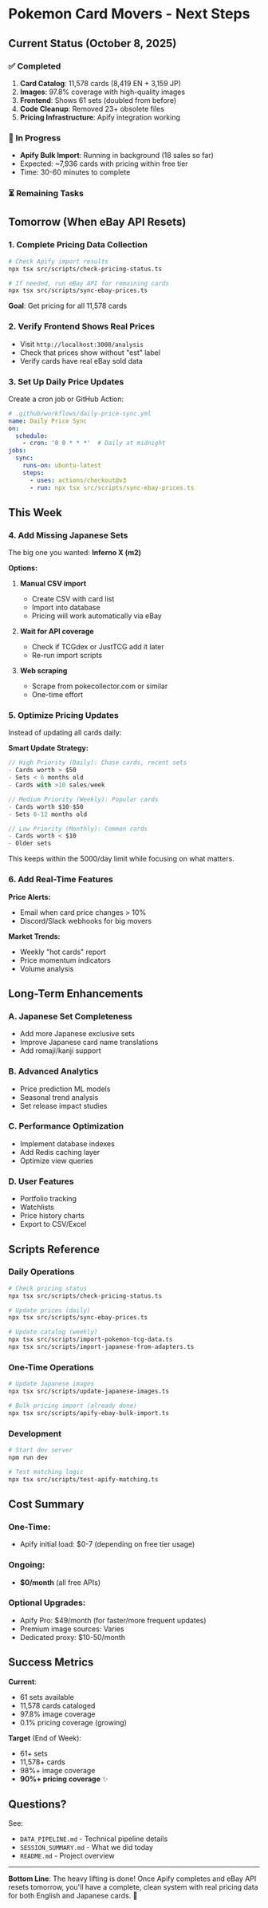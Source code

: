 # Pokemon Card Movers - Next Steps

## Current Status (October 8, 2025)

### ✅ Completed
1. **Card Catalog**: 11,578 cards (8,419 EN + 3,159 JP)
2. **Images**: 97.8% coverage with high-quality images
3. **Frontend**: Shows 61 sets (doubled from before)
4. **Code Cleanup**: Removed 23+ obsolete files
5. **Pricing Infrastructure**: Apify integration working

### 🔄 In Progress
- **Apify Bulk Import**: Running in background (18 sales so far)
- Expected: ~7,936 cards with pricing within free tier
- Time: 30-60 minutes to complete

### ⏳ Remaining Tasks

## Tomorrow (When eBay API Resets)

### 1. Complete Pricing Data Collection
```bash
# Check Apify import results
npx tsx src/scripts/check-pricing-status.ts

# If needed, run eBay API for remaining cards
npx tsx src/scripts/sync-ebay-prices.ts
```

**Goal**: Get pricing for all 11,578 cards

### 2. Verify Frontend Shows Real Prices
- Visit `http://localhost:3000/analysis`
- Check that prices show without "est" label
- Verify cards have real eBay sold data

### 3. Set Up Daily Price Updates

Create a cron job or GitHub Action:
```yaml
# .github/workflows/daily-price-sync.yml
name: Daily Price Sync
on:
  schedule:
    - cron: '0 0 * * *'  # Daily at midnight
jobs:
  sync:
    runs-on: ubuntu-latest
    steps:
      - uses: actions/checkout@v3
      - run: npx tsx src/scripts/sync-ebay-prices.ts
```

## This Week

### 4. Add Missing Japanese Sets

The big one you wanted: **Inferno X (m2)**

**Options:**
1. **Manual CSV import**
   - Create CSV with card list
   - Import into database
   - Pricing will work automatically via eBay

2. **Wait for API coverage**
   - Check if TCGdex or JustTCG add it later
   - Re-run import scripts

3. **Web scraping**
   - Scrape from pokecollector.com or similar
   - One-time effort

### 5. Optimize Pricing Updates

Instead of updating all cards daily:

**Smart Update Strategy:**
```typescript
// High Priority (Daily): Chase cards, recent sets
- Cards worth > $50
- Sets < 6 months old
- Cards with >10 sales/week

// Medium Priority (Weekly): Popular cards
- Cards worth $10-$50
- Sets 6-12 months old

// Low Priority (Monthly): Common cards
- Cards worth < $10
- Older sets
```

This keeps within the 5000/day limit while focusing on what matters.

### 6. Add Real-Time Features

**Price Alerts:**
- Email when card price changes > 10%
- Discord/Slack webhooks for big movers

**Market Trends:**
- Weekly "hot cards" report
- Price momentum indicators
- Volume analysis

## Long-Term Enhancements

### A. Japanese Set Completeness
- Add more Japanese exclusive sets
- Improve Japanese card name translations
- Add romaji/kanji support

### B. Advanced Analytics
- Price prediction ML models
- Seasonal trend analysis
- Set release impact studies

### C. Performance Optimization
- Implement database indexes
- Add Redis caching layer
- Optimize view queries

### D. User Features
- Portfolio tracking
- Watchlists
- Price history charts
- Export to CSV/Excel

## Scripts Reference

### Daily Operations
```bash
# Check pricing status
npx tsx src/scripts/check-pricing-status.ts

# Update prices (daily)
npx tsx src/scripts/sync-ebay-prices.ts

# Update catalog (weekly)
npx tsx src/scripts/import-pokemon-tcg-data.ts
npx tsx src/scripts/import-japanese-from-adapters.ts
```

### One-Time Operations
```bash
# Update Japanese images
npx tsx src/scripts/update-japanese-images.ts

# Bulk pricing import (already done)
npx tsx src/scripts/apify-ebay-bulk-import.ts
```

### Development
```bash
# Start dev server
npm run dev

# Test matching logic
npx tsx src/scripts/test-apify-matching.ts
```

## Cost Summary

### One-Time:
- Apify initial load: $0-7 (depending on free tier usage)

### Ongoing:
- **$0/month** (all free APIs)

### Optional Upgrades:
- Apify Pro: $49/month (for faster/more frequent updates)
- Premium image sources: Varies
- Dedicated proxy: $10-50/month

## Success Metrics

**Current**:
- 61 sets available
- 11,578 cards cataloged
- 97.8% image coverage
- 0.1% pricing coverage (growing)

**Target** (End of Week):
- 61+ sets
- 11,578+ cards
- 98%+ image coverage
- **90%+ pricing coverage** ✨

## Questions?

See:
- `DATA_PIPELINE.md` - Technical pipeline details
- `SESSION_SUMMARY.md` - What we did today
- `README.md` - Project overview

---

**Bottom Line**: The heavy lifting is done! Once Apify completes and eBay API resets tomorrow, you'll have a complete, clean system with real pricing data for both English and Japanese cards. 🎉

